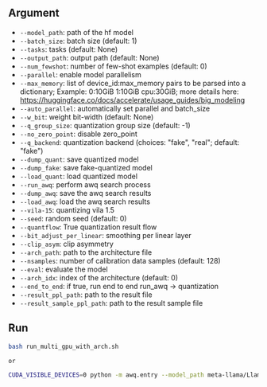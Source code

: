 ## Argument
- `--model_path`: path of the hf model
- `--batch_size`: batch size (default: 1)
- `--tasks`: tasks (default: None)
- `--output_path`: output path (default: None)
- `--num_fewshot`: number of few-shot examples (default: 0)
- `--parallel`: enable model parallelism
- `--max_memory`: list of device_id:max_memory pairs to be parsed into a dictionary; Example: 0:10GiB 1:10GiB cpu:30GiB; more details here: https://huggingface.co/docs/accelerate/usage_guides/big_modeling
- `--auto_parallel`: automatically set parallel and batch_size
- `--w_bit`: weight bit-width (default: None)
- `--q_group_size`: quantization group size (default: -1)
- `--no_zero_point`: disable zero_point
- `--q_backend`: quantization backend (choices: "fake", "real"; default: "fake")
- `--dump_quant`: save quantized model
- `--dump_fake`: save fake-quantized model
- `--load_quant`: load quantized model
- `--run_awq`: perform awq search process
- `--dump_awq`: save the awq search results
- `--load_awq`: load the awq search results
- `--vila-15`: quantizing vila 1.5
- `--seed`: random seed (default: 0)
- `--quantflow`: True quantization result flow
- `--bit_adjust_per_linear`: smoothing per linear layer
- `--clip_asym`: clip asymmetry
- `--arch_path`: path to the architecture file
- `--nsamples`: number of calibration data samples (default: 128)
- `--eval`: evaluate the model
- `--arch_idx`: index of the architecture (default: 0)
- `--end_to_end`: if true, run end to end run_awq -> quantization
- `--result_ppl_path`: path to the result file
- `--result_sample_ppl_path`: path to the result sample file


## Run
```bash
bash run_multi_gpu_with_arch.sh

or

CUDA_VISIBLE_DEVICES=0 python -m awq.entry --model_path meta-llama/Llama-2-13b-hf --batch_size 1  --w_bit 0 --q_group_size 0  --q_backend fake    --run_awq --dump_awq awq_cache/arch_0.pt --load_awq awq_cache/arch_0.pt --seed 0 --quantflow False --bit_adjust_per_linear True --clip_asym True --arch_path {arch_path.json} --nsamples 128 --eval True --arch_idx 0 --end_to_end True --result_ppl_path {result_ppl_path.json} --result_sample_ppl_path {result_sample_ppl_path.json}
```